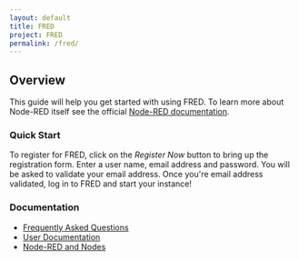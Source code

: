 ```yaml
---
layout: default
title: FRED
project: FRED
permalink: /fred/
---
```

## Overview

This guide will help you get started with using FRED.  To learn more about Node-RED itself see the official [Node-RED documentation](http://nodered.org).

### Quick Start
To register for FRED, click on the *Register Now* button to bring up the registration form.  Enter a user name, email address and password.  You will be asked to validate your email address.  Once you're email address validated, log in to FRED and start your instance!


### Documentation
- [Frequently Asked Questions](faq)
- [User Documentation](userdocs)
- [Node-RED and Nodes](nodered)




